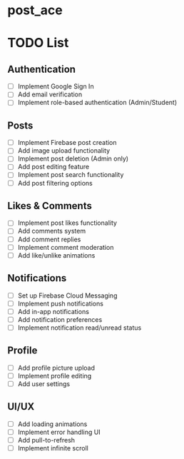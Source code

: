 # post_ace

# TODO List

## Authentication
- [ ] Implement Google Sign In
- [ ] Add email verification
- [ ] Implement role-based authentication (Admin/Student)

## Posts
- [ ] Implement Firebase post creation
- [ ] Add image upload functionality
- [ ] Implement post deletion (Admin only)
- [ ] Add post editing feature
- [ ] Implement post search functionality
- [ ] Add post filtering options

## Likes & Comments
- [ ] Implement post likes functionality
- [ ] Add comments system
- [ ] Add comment replies
- [ ] Implement comment moderation
- [ ] Add like/unlike animations

## Notifications
- [ ] Set up Firebase Cloud Messaging
- [ ] Implement push notifications
- [ ] Add in-app notifications
- [ ] Add notification preferences
- [ ] Implement notification read/unread status

## Profile
- [ ] Add profile picture upload
- [ ] Implement profile editing
- [ ] Add user settings

## UI/UX
- [ ] Add loading animations
- [ ] Implement error handling UI
- [ ] Add pull-to-refresh
- [ ] Implement infinite scroll